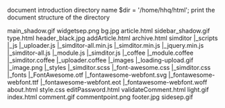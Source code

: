 document introduction
directory name $dir = '/home/hhq/html';
print the document structure of the directory

main_shadow.gif
widgetsep.png
bg.jpg
article.html
sidebar_shadow.gif
type.html
header_black.jpg
addArticle.html
archive.html
simditor
    |_scripts
        |_js
            |_uploader.js
            |_simditor-all.min.js
            |_simditor.min.js
            |_jquery.min.js
            |_simditor-all.js
            |_module.js
            |_simditor.js
        |_coffee
            |_module.coffee
            |_simditor.coffee
            |_uploader.coffee
    |_images
        |_loading-upload.gif
        |_image.png
    |_styles
        |_simditor.scss
        |_font-awesome.css
        |_simditor.css
    |_fonts
        |_FontAwesome.otf
        |_fontawesome-webfont.svg
        |_fontawesome-webfont.ttf
        |_fontawesome-webfont.eot
        |_fontawesome-webfont.woff
about.html
style.css
editPassword.html
validateComment.html
light.gif
index.html
comment.gif
commentpoint.png
footer.jpg
sidesep.gif